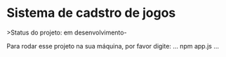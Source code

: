 <h1>Sistema de cadstro de jogos</h1>
>Status do projeto: em desenvolvimento-

Para rodar esse projeto na sua máquina, por favor digite:
...
npm app.js
...
